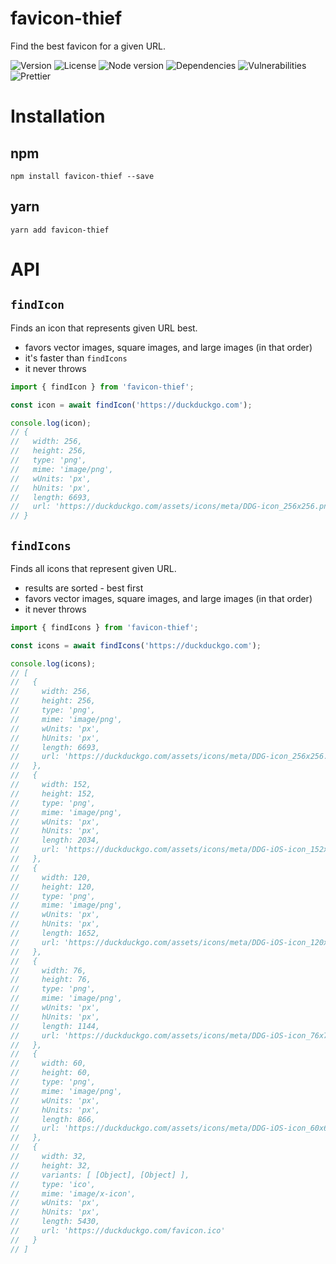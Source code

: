 # favicon-thief

Find the best favicon for a given URL.

![Version](https://img.shields.io/github/package-json/v/limesquid/favicon-thief)
![License](https://img.shields.io/npm/l/favicon-thief)
![Node version](https://img.shields.io/node/v/favicon-thief)
![Dependencies](https://img.shields.io/librariesio/github/limesquid/favicon-thief)
![Vulnerabilities](https://img.shields.io/snyk/vulnerabilities/github/limesquid/favicon-thief)
![Prettier](https://github.com/limesquid/favicon-thief/workflows/Prettier/badge.svg)

# Installation

## npm

```Shell
npm install favicon-thief --save
```

## yarn

```Shell
yarn add favicon-thief
```

# API

## `findIcon`

Finds an icon that represents given URL best.

- favors vector images, square images, and large images (in that order)
- it's faster than `findIcons`
- it never throws

```ts
import { findIcon } from 'favicon-thief';

const icon = await findIcon('https://duckduckgo.com');

console.log(icon);
// {
//   width: 256,
//   height: 256,
//   type: 'png',
//   mime: 'image/png',
//   wUnits: 'px',
//   hUnits: 'px',
//   length: 6693,
//   url: 'https://duckduckgo.com/assets/icons/meta/DDG-icon_256x256.png'
// }
```

## `findIcons`

Finds all icons that represent given URL.

- results are sorted - best first
- favors vector images, square images, and large images (in that order)
- it never throws

```ts
import { findIcons } from 'favicon-thief';

const icons = await findIcons('https://duckduckgo.com');

console.log(icons);
// [
//   {
//     width: 256,
//     height: 256,
//     type: 'png',
//     mime: 'image/png',
//     wUnits: 'px',
//     hUnits: 'px',
//     length: 6693,
//     url: 'https://duckduckgo.com/assets/icons/meta/DDG-icon_256x256.png'
//   },
//   {
//     width: 152,
//     height: 152,
//     type: 'png',
//     mime: 'image/png',
//     wUnits: 'px',
//     hUnits: 'px',
//     length: 2034,
//     url: 'https://duckduckgo.com/assets/icons/meta/DDG-iOS-icon_152x152.png'
//   },
//   {
//     width: 120,
//     height: 120,
//     type: 'png',
//     mime: 'image/png',
//     wUnits: 'px',
//     hUnits: 'px',
//     length: 1652,
//     url: 'https://duckduckgo.com/assets/icons/meta/DDG-iOS-icon_120x120.png'
//   },
//   {
//     width: 76,
//     height: 76,
//     type: 'png',
//     mime: 'image/png',
//     wUnits: 'px',
//     hUnits: 'px',
//     length: 1144,
//     url: 'https://duckduckgo.com/assets/icons/meta/DDG-iOS-icon_76x76.png'
//   },
//   {
//     width: 60,
//     height: 60,
//     type: 'png',
//     mime: 'image/png',
//     wUnits: 'px',
//     hUnits: 'px',
//     length: 866,
//     url: 'https://duckduckgo.com/assets/icons/meta/DDG-iOS-icon_60x60.png'
//   },
//   {
//     width: 32,
//     height: 32,
//     variants: [ [Object], [Object] ],
//     type: 'ico',
//     mime: 'image/x-icon',
//     wUnits: 'px',
//     hUnits: 'px',
//     length: 5430,
//     url: 'https://duckduckgo.com/favicon.ico'
//   }
// ]
```
